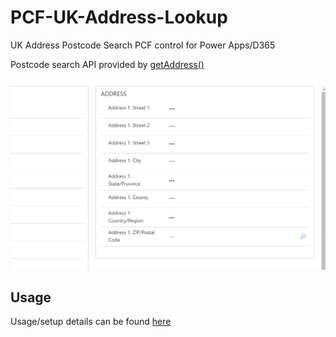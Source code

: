 # PCF-UK-Address-Lookup
UK Address Postcode Search PCF control for Power Apps/D365

Postcode search API provided by [getAddress()](https://getaddress.io/)

![](docs/img/demo.gif) 

## Usage

Usage/setup details can be found [here](docs/setup.md)